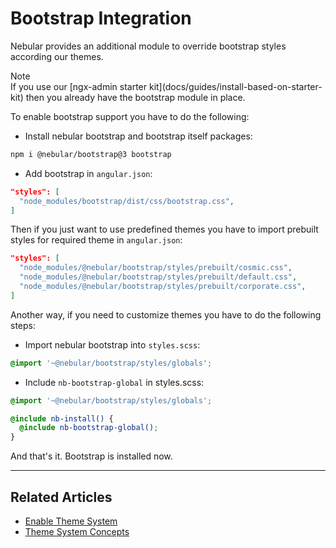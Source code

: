 # Bootstrap Integration

Nebular provides an additional module to override bootstrap styles according our themes.

<div class="note note-info section-end">
  <div class="note-title">Note</div>
  <div class="note-body">
    If you use our [ngx-admin starter kit](docs/guides/install-based-on-starter-kit) then you already have the bootstrap module in place.
  </div>
</div>

To enable bootstrap support you have to do the following:

- Install nebular bootstrap and bootstrap itself packages: 

```bash
npm i @nebular/bootstrap@3 bootstrap
```

- Add bootstrap in `angular.json`: 

```json
"styles": [
  "node_modules/bootstrap/dist/css/bootstrap.css",
]
```

Then if you just want to use predefined themes you have to import prebuilt styles for required theme in `angular.json`:

```json
"styles": [
  "node_modules/@nebular/bootstrap/styles/prebuilt/cosmic.css",
  "node_modules/@nebular/bootstrap/styles/prebuilt/default.css",
  "node_modules/@nebular/bootstrap/styles/prebuilt/corporate.css",
]
```

Another way, if you need to customize themes you have to do the following steps:

- Import nebular bootstrap into `styles.scss`:

```scss
@import '~@nebular/bootstrap/styles/globals';
```

- Include `nb-bootstrap-global` in styles.scss:

```scss
@import '~@nebular/bootstrap/styles/globals';

@include nb-install() {
  @include nb-bootstrap-global();
}
```

And that's it. Bootstrap is installed now.

<hr>
 
## Related Articles

- [Enable Theme System](docs/guides/enable-theme-system)
- [Theme System Concepts](docs/guides/theme-system)
